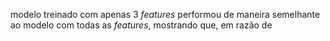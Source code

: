 modelo treinado com apenas 3 _features_ performou de maneira semelhante ao modelo com todas as _features_, mostrando que, em razão de 
